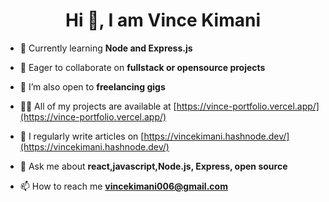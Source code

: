 <h1 align="center">Hi 👋, I am Vince Kimani</h1>

- 🌱 Currently learning **Node and Express.js**

- 👯 Eager to collaborate on **fullstack or opensource projects**

- 🤝 I’m also open to **freelancing gigs**

- 👨‍💻 All of my projects are available at [https://vince-portfolio.vercel.app/](https://vince-portfolio.vercel.app/)

- 📝 I regularly write articles on [https://vincekimani.hashnode.dev/](https://vincekimani.hashnode.dev/)

- 💬 Ask me about **react,javascript,Node.js, Express, open source**

- 📫 How to reach me **vincekimani006@gmail.com**


